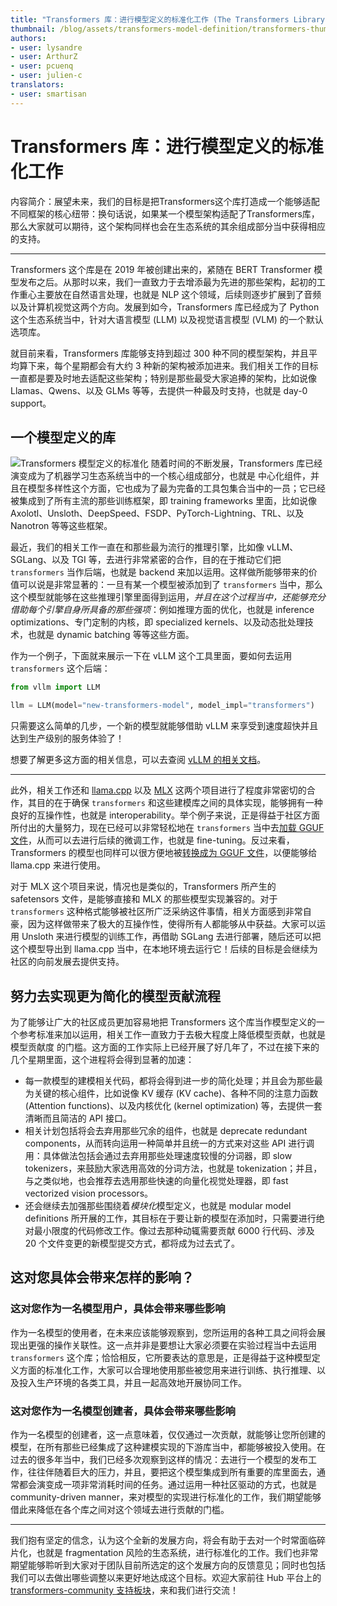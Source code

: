 ```yaml
---
title: "Transformers 库：进行模型定义的标准化工作 (The Transformers Library: standardizing model definitions)"
thumbnail: /blog/assets/transformers-model-definition/transformers-thumbnail.png
authors:
- user: lysandre
- user: ArthurZ
- user: pcuenq
- user: julien-c
translators:
- user: smartisan
---
```


# Transformers 库：进行模型定义的标准化工作 

内容简介：展望未来，我们的目标是把Transformers这个库打造成一个能够适配不同框架的核心纽带：换句话说，如果某一个模型架构适配了Transformers库，那么大家就可以期待，这个架构同样也会在生态系统的其余组成部分当中获得相应的支持。

---

Transformers 这个库是在 2019 年被创建出来的，紧随在 BERT Transformer 模型发布之后。从那时以来，我们一直致力于去增添最为先进的那些架构，起初的工作重心主要放在自然语言处理，也就是 NLP 这个领域，后续则逐步扩展到了音频 以及计算机视觉这两个方向。发展到如今，Transformers 库已经成为了 Python 这个生态系统当中，针对大语言模型 (LLM) 以及视觉语言模型 (VLM) 的一个默认选项库。

就目前来看，Transformers 库能够支持到超过 300 种不同的模型架构，并且平均算下来，每个星期都会有大约 3 种新的架构被添加进来。我们相关工作的目标一直都是要及时地去适配这些架构；特别是那些最受大家追捧的架构，比如说像 Llamas、Qwens、以及 GLMs 等等，去提供一种最及时支持，也就是 day-0 support。

## 一个模型定义的库

<img src="https://huggingface.co/datasets/huggingface/documentation-images/resolve/main/transformers-model-definition/transformers-thumbnail.png" alt="Transformers 模型定义的标准化">
随着时间的不断发展，Transformers 库已经演变成为了机器学习生态系统当中的一个核心组成部分，也就是 中心化组件，并且在模型多样性这个方面，它也成为了最为完备的工具包集合当中的一员；它已经被集成到了所有主流的那些训练框架，即 training frameworks 里面，比如说像 Axolotl、Unsloth、DeepSpeed、FSDP、PyTorch-Lightning、TRL、以及 Nanotron 等等这些框架。

最近，我们的相关工作一直在和那些最为流行的推理引擎，比如像 vLLM、SGLang、以及 TGI 等，去进行非常紧密的合作，目的在于推动它们把 `transformers` 当作后端，也就是 backend 来加以运用。这样做所能够带来的价值可以说是非常显著的：一旦有某一个模型被添加到了 `transformers` 当中，那么这个模型就能够在这些推理引擎里面得到运用，*并且在这个过程当中，还能够充分借助每个引擎自身所具备的那些强项*：例如推理方面的优化，也就是 inference optimizations、专门定制的内核，即 specialized kernels、以及动态批处理技术，也就是 dynamic batching 等等这些方面。

作为一个例子，下面就来展示一下在 vLLM 这个工具里面，要如何去运用 `transformers` 这个后端：

```python
from vllm import LLM

llm = LLM(model="new-transformers-model", model_impl="transformers")
```

只需要这么简单的几步，一个新的模型就能够借助 vLLM 来享受到速度超快并且达到生产级别的服务体验了！

想要了解更多这方面的相关信息，可以去查阅 [vLLM 的相关文档](https://blog.vllm.ai/2025/04/11/transformers-backend.html)。

---

此外，相关工作还和 [llama.cpp](https://github.com/ggml-org/llama.cpp) 以及 [MLX](https://github.com/ml-explore/mlx) 这两个项目进行了程度非常密切的合作，其目的在于确保 `transformers` 和这些建模库之间的具体实现，能够拥有一种良好的互操作性，也就是 interoperability。举个例子来说，正是得益于社区方面所付出的大量努力，现在已经可以非常轻松地在 `transformers` 当中去[加载 GGUF 文件](https://huggingface.co/docs/transformers/en/gguf)，从而可以去进行后续的微调工作，也就是 fine-tuning。反过来看，Transformers 的模型也同样可以很方便地被[转换成为 GGUF 文件](https://github.com/ggml-org/llama.cpp/blob/master/convert_hf_to_gguf.py)，以便能够给 llama.cpp 来进行使用。

对于 MLX 这个项目来说，情况也是类似的，Transformers 所产生的 safetensors 文件，是能够直接和 MLX 的那些模型实现兼容的。对于 `transformers` 这种格式能够被社区所广泛采纳这件事情，相关方面感到非常自豪，因为这样做带来了极大的互操作性，使得所有人都能够从中获益。大家可以运用 Unsloth 来进行模型的训练工作，再借助 SGLang 去进行部署，随后还可以把这个模型导出到 llama.cpp 当中，在本地环境去运行它！后续的目标是会继续为社区的向前发展去提供支持。

## 努力去实现更为简化的模型贡献流程

为了能够让广大的社区成员更加容易地把 Transformers 这个库当作模型定义的一个参考标准来加以运用，相关工作一直致力于去极大程度上降低模型贡献，也就是 模型贡献度 的门槛。这方面的工作实际上已经开展了好几年了，不过在接下来的几个星期里面，这个进程将会得到显著的加速：
- 每一款模型的建模相关代码，都将会得到进一步的简化处理；并且会为那些最为关键的核心组件，比如说像 KV 缓存 (KV cache)、各种不同的注意力函数 (Attention functions)、以及内核优化 (kernel optimization) 等，去提供一套清晰而且简洁的 API 接口。
- 相关计划包括将会去弃用那些冗余的组件，也就是 deprecate redundant components，从而转向运用一种简单并且统一的方式来对这些 API 进行调用：具体做法包括会通过去弃用那些处理速度较慢的分词器，即 slow tokenizers，来鼓励大家选用高效的分词方法，也就是 tokenization；并且，与之类似地，也会推荐去选用那些快速的向量化视觉处理器，即 fast vectorized vision processors。
- 还会继续去加强那些围绕着*模块化*模型定义，也就是 modular model definitions 所开展的工作，其目标在于要让新的模型在添加时，只需要进行绝对最小限度的代码修改工作。像过去那种动辄需要贡献 6000 行代码、涉及 20 个文件变更的新模型提交方式，都将成为过去式了。

## 这对您具体会带来怎样的影响？

### 这对您作为一名模型用户，具体会带来哪些影响 

作为一名模型的使用者，在未来应该能够观察到，您所运用的各种工具之间将会展现出更强的操作关联性。这一点并非是要想让大家必须要在实验过程当中去运用 `transformers` 这个库；恰恰相反，它所要表达的意思是，正是得益于这种模型定义方面的标准化工作，大家可以合理地使用那些被您用来进行训练、执行推理、以及投入生产环境的各类工具，并且一起高效地开展协同工作。

### 这对您作为一名模型创建者，具体会带来哪些影响 

作为一名模型的创建者，这一点意味着，仅仅通过一次贡献，就能够让您所创建的模型，在所有那些已经集成了这种建模实现的下游库当中，都能够被投入使用。在过去的很多年当中，我们已经多次观察到这样的情况：去进行一个模型的发布工作，往往伴随着巨大的压力，并且，要把这个模型集成到所有重要的库里面去，通常都会演变成一项非常消耗时间的任务。通过运用一种社区驱动的方式，也就是 community-driven manner，来对模型的实现进行标准化的工作，我们期望能够借此来降低在各个库之间对这个领域去进行贡献的门槛。

---

我们抱有坚定的信念，认为这个全新的发展方向，将会有助于去对一个时常面临碎片化，也就是 fragmentation 风险的生态系统，进行标准化的工作。我们也非常期望能够聆听到大家对于团队目前所选定的这个发展方向的反馈意见；同时也包括我们可以去做出哪些调整以来更好地达成这个目标。欢迎大家前往 Hub 平台上的 [transformers-community 支持板块](https://huggingface.co/spaces/transformers-community/support)，来和我们进行交流！

